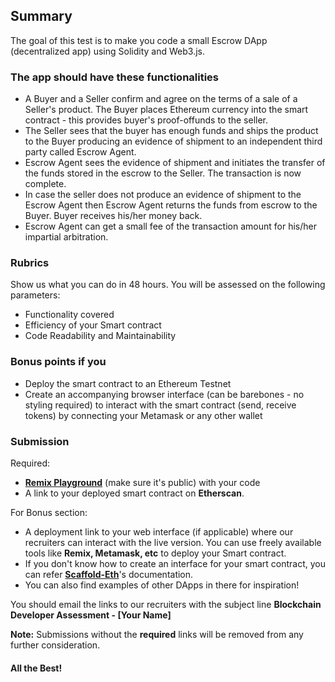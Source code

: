 ## Summary

The goal of this test is to make you code a small Escrow DApp (decentralized app) using Solidity and Web3.js.

### The app should have these functionalities
- A Buyer and a Seller confirm and agree on the terms of a sale of a Seller's product. The Buyer places Ethereum currency into the smart contract - this provides buyer's proof-offunds to the seller.
- The Seller sees that the buyer has enough funds and ships the product to the Buyer producing an evidence of shipment to an independent third party called Escrow Agent.
- Escrow Agent sees the evidence of shipment and initiates the transfer of the funds stored in the escrow to the Seller. The transaction is now complete.
- In case the seller does not produce an evidence of shipment to the Escrow Agent then Escrow Agent returns the funds from escrow to the Buyer. Buyer receives his/her money back.
- Escrow Agent can get a small fee of the transaction amount for his/her impartial arbitration.

### Rubrics
Show us what you can do in 48 hours. You will be assessed on the following parameters: 
- Functionality covered
- Efficiency of your Smart contract
- Code Readability and Maintainability

### Bonus points if you
- Deploy the smart contract to an Ethereum Testnet
- Create an accompanying browser interface (can be barebones - no styling required) to interact with the smart contract (send, receive tokens) by connecting your Metamask or any other wallet

### Submission
Required:

- **[Remix Playground](https://remix.ethereum.org/)** (make sure it's public) with your code 
- A link to your deployed smart contract on **Etherscan**.

For Bonus section:

- A deployment link to your web interface (if applicable) where our recruiters can interact with the live version. You can use freely available tools like **Remix, Metamask, etc** to deploy your Smart contract.
- If you don't know how to create an interface for your smart contract, you can refer **[Scaffold-Eth](https://github.com/scaffold-eth/scaffold-eth)**'s documentation.
- You can also find examples of other DApps in there for inspiration!

You should email the links to our recruiters with the subject line **Blockchain Developer Assessment - [Your Name]**

**Note:** Submissions without the **required** links will be removed from any further consideration.

#### All the Best!
